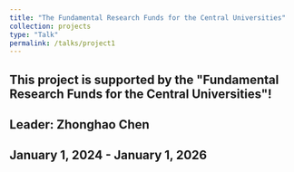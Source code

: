 ```yaml
---
title: "The Fundamental Research Funds for the Central Universities"
collection: projects
type: "Talk"
permalink: /talks/project1
---
```


## This project is supported by the "Fundamental Research Funds for the Central Universities"!
## Leader: Zhonghao Chen
## January 1, 2024 - January 1, 2026


